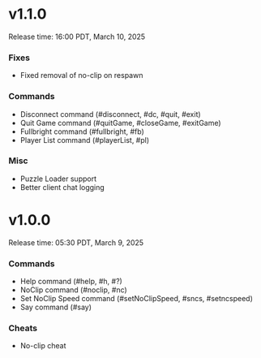 # v1.1.0
Release time: 16:00 PDT, March 10, 2025
### Fixes
- Fixed removal of no-clip on respawn
### Commands
- Disconnect command (#disconnect, #dc, #quit, #exit)
- Quit Game command (#quitGame, #closeGame, #exitGame)
- Fullbright command (#fullbright, #fb)
- Player List command (#playerList, #pl)
### Misc
- Puzzle Loader support
- Better client chat logging

# v1.0.0
Release time: 05:30 PDT, March 9, 2025
### Commands
- Help command (#help, #h, #?)
- NoClip command (#noclip, #nc)
- Set NoClip Speed command (#setNoClipSpeed, #sncs, #setncspeed)
- Say command (#say)
### Cheats
- No-clip cheat
